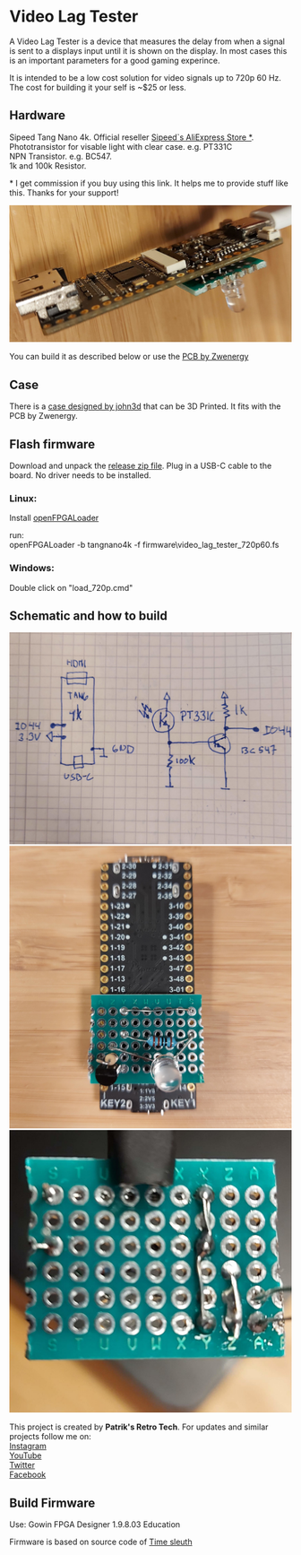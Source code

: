 # Video Lag Tester

A Video Lag Tester is a device that measures the delay from when a signal is sent to a displays input until it is shown on the display. In most cases this is an important parameters for a good gaming experince.

It is intended to be a low cost solution for video signals up to 720p 60 Hz. The cost for building it your self is ~$25 or less.


## Hardware
Sipeed Tang Nano 4k. Official reseller [Sipeed`s AliExpress Store *](https://s.click.aliexpress.com/e/_AlbHdD ).\
Phototransistor for visable light with clear case. e.g. PT331C\
NPN Transistor. e.g. BC547.\
1k and 100k Resistor.

\* I get commission if you buy using this link. It helps me to provide stuff like this. Thanks for your support!

![](images/device.jpg)

You can build it as described below or use the [PCB by Zwenergy](https://github.com/zwenergy/Tang-Nano-4k-Video-Lag-Tester-Mini-Shield)

## Case
There is a [case designed by john3d](https://www.printables.com/model/395088-case-for-video-lag-tester-mini-shield-by-zwenergy) that can be 3D Printed. It fits with the PCB by Zwenergy.

## Flash firmware
Download and unpack the [release zip file](https://github.com/pthalin/video_lag_tester/releases/latest/). Plug in a USB-C cable to the board. No driver needs to be installed.

### Linux:
Install [openFPGALoader](https://github.com/trabucayre/openFPGALoader)

run:\
openFPGALoader -b tangnano4k -f firmware\\video_lag_tester_720p60.fs

### Windows:
Double click on "load_720p.cmd"


## Schematic and how to build
![](images/schematics.jpg)
![](images/pcb_front.jpg)\
![](images/pcb_back.jpg)

This project is created by **Patrik's Retro Tech**. For updates and similar projects follow me on:\
[Instagram](https://www.instagram.com/patriksretrotech/)\
[YouTube](https://www.youtube.com/channel/UCaFWrgS4kNwspYCvaff0Wjg)\
[Twitter](https://twitter.com/patriksretrotec/)\
[Facebook](https://facebook.com/patriksretrotech)

## Build Firmware
Use: Gowin FPGA Designer 1.9.8.03 Education

Firmware is based on source code of [Time sleuth](https://github.com/chriz2600/time-sleuth)
